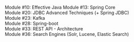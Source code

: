 Module #10: Effective Java
Module #13: Spring Core   
Module #20: JDBC Advanced Techniques (+ Spring JDBC)   
Module #23: Kafka   
Module #28: Spring-boot   
Module #33: REST API - Architecture    
Module #36: Search Engines (Solr, Lucene, Elastic Search)   
